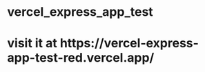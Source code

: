 # vercel_express_app_test

<h1>visit it at <a>https://vercel-express-app-test-red.vercel.app/</a> </h1>
